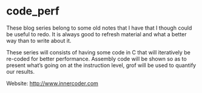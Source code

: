 # code_perf


These blog series belong to some old notes that I have that I though could be
useful to redo. It is always good to refresh material and what a better way than
to write about it.

These series will consists of having some code in C that will iteratively be
re-coded for better performance. Assembly code will be shown so as to present
what’s going on at the instruction level, grof will be used to quantify our
results.

Website: http://www.innercoder.com
